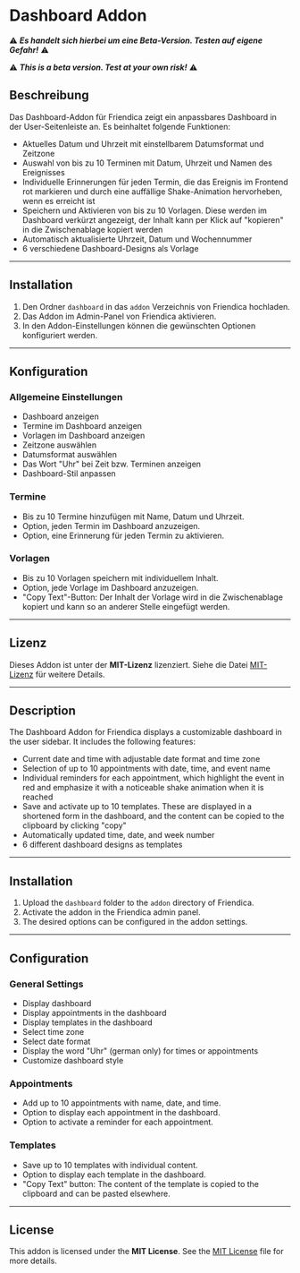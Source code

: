 # Dashboard Addon

⚠️ **_Es handelt sich hierbei um eine Beta-Version. Testen auf eigene Gefahr!_** ⚠️

⚠️ **_This is a beta version. Test at your own risk!_** ⚠️

## Beschreibung

Das Dashboard-Addon für Friendica zeigt ein anpassbares Dashboard in der User-Seitenleiste an. Es beinhaltet folgende Funktionen:

- Aktuelles Datum und Uhrzeit mit einstellbarem Datumsformat und Zeitzone
- Auswahl von bis zu 10 Terminen mit Datum, Uhrzeit und Namen des Ereignisses
- Individuelle Erinnerungen für jeden Termin, die das Ereignis im Frontend rot markieren und durch eine auffällige Shake-Animation hervorheben, wenn es erreicht ist
- Speichern und Aktivieren von bis zu 10 Vorlagen. Diese werden im Dashboard verkürzt angezeigt, der Inhalt kann per Klick auf "kopieren" in die Zwischenablage kopiert werden
- Automatisch aktualisierte Uhrzeit, Datum und Wochennummer
- 6 verschiedene Dashboard-Designs als Vorlage

---

## Installation

1. Den Ordner `dashboard` in das `addon` Verzeichnis von Friendica hochladen.
2. Das Addon im Admin-Panel von Friendica aktivieren.
3. In den Addon-Einstellungen können die gewünschten Optionen konfiguriert werden.

---

## Konfiguration

### Allgemeine Einstellungen
- Dashboard anzeigen
- Termine im Dashboard anzeigen
- Vorlagen im Dashboard anzeigen
- Zeitzone auswählen
- Datumsformat auswählen
- Das Wort "Uhr" bei Zeit bzw. Terminen anzeigen
- Dashboard-Stil anpassen

### Termine
- Bis zu 10 Termine hinzufügen mit Name, Datum und Uhrzeit.
- Option, jeden Termin im Dashboard anzuzeigen.
- Option, eine Erinnerung für jeden Termin zu aktivieren.

### Vorlagen
- Bis zu 10 Vorlagen speichern mit individuellem Inhalt.
- Option, jede Vorlage im Dashboard anzuzeigen.
- "Copy Text"-Button: Der Inhalt der Vorlage wird in die Zwischenablage kopiert und kann so an anderer Stelle eingefügt werden.

---

## Lizenz

Dieses Addon ist unter der **MIT-Lizenz** lizenziert. Siehe die Datei [MIT-Lizenz](https://mit-license.org/) für weitere Details.

---

## Description

The Dashboard Addon for Friendica displays a customizable dashboard in the user sidebar. It includes the following features:

-   Current date and time with adjustable date format and time zone
-   Selection of up to 10 appointments with date, time, and event name
-   Individual reminders for each appointment, which highlight the event in red and emphasize it with a noticeable shake animation when it is reached
-   Save and activate up to 10 templates. These are displayed in a shortened form in the dashboard, and the content can be copied to the clipboard by clicking "copy"
-   Automatically updated time, date, and week number
-   6 different dashboard designs as templates

----------

## Installation

1.  Upload the `dashboard` folder to the `addon` directory of Friendica.
2.  Activate the addon in the Friendica admin panel.
3.  The desired options can be configured in the addon settings.

----------

## Configuration

### General Settings

-   Display dashboard
-   Display appointments in the dashboard
-   Display templates in the dashboard
-   Select time zone
-   Select date format
-   Display the word "Uhr" (german only) for times or appointments
-   Customize dashboard style

### Appointments

-   Add up to 10 appointments with name, date, and time.
-   Option to display each appointment in the dashboard.
-   Option to activate a reminder for each appointment.

### Templates

-   Save up to 10 templates with individual content.
-   Option to display each template in the dashboard.
-   "Copy Text" button: The content of the template is copied to the clipboard and can be pasted elsewhere.

----------

## License

This addon is licensed under the **MIT License**. See the [MIT License](https://mit-license.org/) file for more details.
